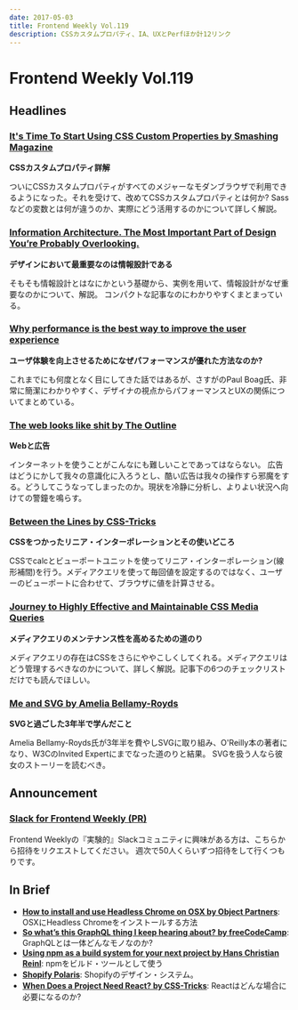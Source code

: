 ```yaml
---
date: 2017-05-03
title: Frontend Weekly Vol.119
description: CSSカスタムプロパティ、IA、UXとPerfほか計12リンク
---
```


# Frontend Weekly Vol.119

## Headlines

### [It's Time To Start Using CSS Custom Properties by Smashing Magazine](https://www.smashingmagazine.com/2017/04/start-using-css-custom-properties/)

**CSSカスタムプロパティ詳解**

ついにCSSカスタムプロパティがすべてのメジャーなモダンブラウザで利用できるようになった。それを受けて、改めてCSSカスタムプロパティとは何か? Sassなどの変数とは何が違うのか、実際にどう活用するのかについて詳しく解説。

### [Information Architecture. The Most Important Part of Design You’re Probably Overlooking.](https://blog.prototypr.io/information-architecture-the-most-important-part-of-design-youre-probably-overlooking-20372ade4fc0)

**デザインにおいて最重要なのは情報設計である**

そもそも情報設計とはなにかという基礎から、実例を用いて、情報設計がなぜ重要なのかについて、解説。
コンパクトな記事なのにわかりやすくまとまっている。

### [Why performance is the best way to improve the user experience](https://boagworld.com/usability/performance-ux/)

**ユーザ体験を向上させるためになぜパフォーマンスが優れた方法なのか?**

これまでにも何度となく目にしてきた話ではあるが、さすがのPaul Boag氏、非常に簡潔にわかりやすく、デザイナの視点からパフォーマンスとUXの関係についてまとめている。

### [The web looks like shit by The Outline](https://theoutline.com/post/1165/the-web-looks-like-shit)

**Webと広告**

インターネットを使うことがこんなにも難しいことであってはならない。
広告はどうにかして我々の意識化に入ろうとし、酷い広告は我々の操作すら邪魔をする。どうしてこうなってしまったのか。現状を冷静に分析し、よりよい状況へ向けての警鐘を鳴らす。

### [Between the Lines by CSS-Tricks](https://css-tricks.com/between-the-lines/)

**CSSをつかったリニア・インターポレーションとその使いどころ**

CSSでcalcとビューポートユニットを使ってリニア・インターポレーション(線形補間)を行う。メディアクエリを使って毎回値を設定するのではなく、ユーザーのビューポートに合わせて、ブラウザに値を計算させる。

### [Journey to Highly Effective and Maintainable CSS Media Queries](https://notes.devlabs.bg/journey-to-highly-effective-and-maintainable-css-media-queries-876e5b92f918)

**メディアクエリのメンテナンス性を高めるための道のり**

メディアクエリの存在はCSSをさらにややこしくしてくれる。メディアクエリはどう管理するべきなのかについて、詳しく解説。記事下の6つのチェックリストだけでも読んでほしい。

### [Me and SVG by Amelia Bellamy-Royds](http://codepen.io/AmeliaBR/post/me-and-svg)

**SVGと過ごした3年半で学んだこと**

Amelia Bellamy-Royds氏が3年半を費やしSVGに取り組み、O'Reilly本の著者になり、W3CのInvited Expertにまでなった道のりと結果。
SVGを扱う人なら彼女のストーリーを読むべき。

## Announcement

### [Slack for Frontend Weekly (PR)](https://studiomohawk.typeform.com/to/Kj8Gaj)

Frontend Weeklyの『実験的』Slackコミュニティに興味がある方は、こちらから招待をリクエストしてください。 週次で50人くらいずつ招待をして行くつもりです。

## In Brief

* [**How to install and use Headless Chrome on OSX by Object Partners**](https://objectpartners.com/2017/04/13/how-to-install-and-use-headless-chrome-on-osx/): OSXにHeadless Chromeをインストールする方法
* [**So what’s this GraphQL thing I keep hearing about? by freeCodeCamp**](https://medium.freecodecamp.com/so-whats-this-graphql-thing-i-keep-hearing-about-baf4d36c20cf): GraphQLとは一体どんなモノなのか?
* [**Using npm as a build system for your next project by Hans Christian Reinl**](https://medium.com/@drublic/using-npm-as-a-build-system-for-your-next-project-2c741e9381eb): npmをビルド・ツールとして使う
* [**Shopify Polaris**](https://polaris.shopify.com/): Shopifyのデザイン・システム。
* [**When Does a Project Need React? by CSS-Tricks**](https://css-tricks.com/project-need-react/): Reactはどんな場合に必要になるのか?